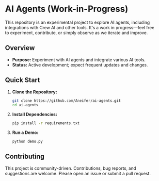 # AI Agents (Work-in-Progress)

This repository is an experimental project to explore AI agents, including integrations with Crew AI and other tools. It's a work in progress—feel free to experiment, contribute, or simply observe as we iterate and improve.

## Overview

- **Purpose:** Experiment with AI agents and integrate various AI tools.
- **Status:** Active development; expect frequent updates and changes.

## Quick Start

1. **Clone the Repository:**

   ```bash
   git clone https://github.com/Aneifer/ai-agents.git
   cd ai-agents
   ```

2. **Install Dependencies:**

    ```bash
    pip install -r requirements.txt

3. **Run a Demo:**

    ```bash
    python demo.py

## Contributing
This project is community-driven. Contributions, bug reports, and suggestions are welcome. Please open an issue or submit a pull request. 

